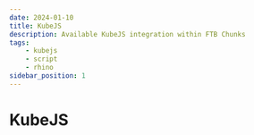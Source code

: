 ```yaml
---
date: 2024-01-10
title: KubeJS
description: Available KubeJS integration within FTB Chunks
tags:
    - kubejs
    - script
    - rhino
sidebar_position: 1
---
```


# KubeJS